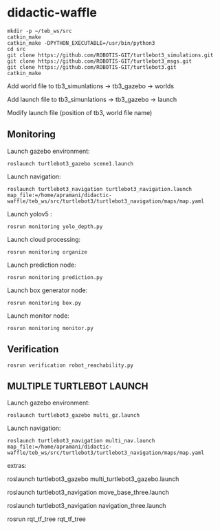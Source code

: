 # didactic-waffle

```
mkdir -p ~/teb_ws/src
catkin_make
catkin_make -DPYTHON_EXECUTABLE=/usr/bin/python3
cd src
git clone https://github.com/ROBOTIS-GIT/turtlebot3_simulations.git
git clone https://github.com/ROBOTIS-GIT/turtlebot3_msgs.git
git clone https://github.com/ROBOTIS-GIT/turtlebot3.git
catkin_make
```
Add world file to tb3_simunlations → tb3_gazebo → worlds

Add launch file to tb3_simunlations → tb3_gazebo → launch

Modify launch file (position of tb3, world file name)

## Monitoring

Launch gazebo environment:

``` roslaunch turtlebot3_gazebo scene1.launch ```

Launch navigation:   

```roslaunch turtlebot3_navigation turtlebot3_navigation.launch map_file:=/home/apramani/didactic-waffle/teb_ws/src/turtlebot3/turtlebot3_navigation/maps/map.yaml```

Launch yolov5 :

``` rosrun monitoring yolo_depth.py ```

Launch cloud processing:

``` rosrun monitoring organize ```

Launch prediction node:

``` rosrun monitoring prediction.py ```

Launch box generator node:

``` rosrun monitoring box.py ```

Launch monitor node:

``` rosrun monitoring monitor.py ```

## Verification
```rosrun verification robot_reachability.py```


## MULTIPLE TURTLEBOT LAUNCH

Launch gazebo environment:

``` roslaunch turtlebot3_gazebo multi_gz.launch ```

Launch navigation:   

```roslaunch turtlebot3_navigation multi_nav.launch map_file:=/home/apramani/didactic-waffle/teb_ws/src/turtlebot3/turtlebot3_navigation/maps/map.yaml```


extras:

roslaunch turtlebot3_gazebo multi_turtlebot3_gazebo.launch

roslaunch turtlebot3_navigation move_base_three.launch

roslaunch turtlebot3_navigation navigation_three.launch


rosrun rqt_tf_tree rqt_tf_tree







